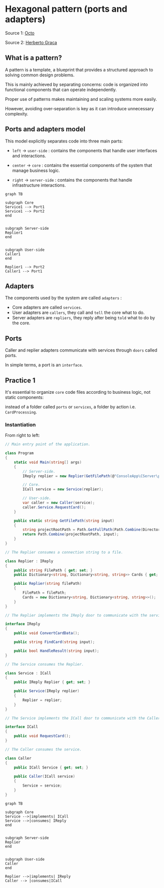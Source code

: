 ﻿# Hexagonal pattern (ports and adapters)

Source 1: [Octo](https://blog.octo.com/architecture-hexagonale-trois-principes-et-un-exemple-dimplementation)

Source 2: [Herberto Graca](https://herbertograca.com/2017/11/16/explicit-architecture-01-ddd-hexagonal-onion-clean-cqrs-how-i-put-it-all-together/)

## What is a pattern?

A pattern is a template, a blueprint that provides a structured approach to solving common design problems.

This is mainly achieved by separating concerns: code is organized into functional components that can operate independently.

Proper use of patterns makes maintaining and scaling systems more easily.

However, avoiding over-separation is key as it can introduce unnecessary complexity.

## Ports and adapters model

This model explicitly separates code into three main parts:

- `left` → `user-side` : contains the components that handle user interfaces and interactions.

- `center` → `core` : contains the essential components of the system that manage business logic.

- `right` → `server-side` : contains the components that handle infrastructure interactions.

```mermaid
graph TB

subgraph Core
Service1 --> Port1
Service1 --> Port2
end


subgraph Server-side
Replier1
end


subgraph User-side
Caller1
end

Replier1 --> Port2 
Caller1 --> Port1
```

## Adapters

The components used by the system are called `adapters` :

- Core adapters are called `services`.
- User adapters are `callers`, they call and `tell` the core what to do.
- Server adapters are `repliers`, they reply after being `told` what to do by the core.

## Ports

Caller and replier adapters communicate with services through `doors` called ports.

In simple terms, a port is an `interface`.

## Practice 1

It's essential to organize `core` code files according to business logic, not static components:

instead of a folder called `ports` or `services`, a folder by action i.e. `CardProcessing`.

### Instantiation

From right to left:

```csharp
// Main entry point of the application.

class Program
{
    static void Main(string[] args)
    {
        // Server-side.
        IReply replier = new Replier(GetFilePath(@"ConsoleApp\CServer\pokemon-50-card-library.csv"));

        // Core.
        ICall service = new Service(replier);

        // User-side.
        var caller = new Caller(service);
        caller.Service.RequestCard();
    }

    public static string GetFilePath(string input)
    {
        string projectRootPath = Path.GetFullPath(Path.Combine(Directory.GetCurrentDirectory(), @"..\..\..\.."));
        return Path.Combine(projectRootPath, input);
    }
}
```

```csharp
// The Replier consumes a connection string to a file.

class Replier : IReply
{
    public string FilePath { get; set; }
    public Dictionary<string, Dictionary<string, string>> Cards { get; set; }

    public Replier(string filePath)
    {
        FilePath = filePath;
        Cards = new Dictionary<string, Dictionary<string, string>>();
    }
}
```

```csharp
// The Replier implements the IReply door to communicate with the service.

interface IReply
{
    public void ConvertCardData();

    public string FindCard(string input);

    public bool HandleResult(string input);
}

// The Service consumes the Replier.

class Service : ICall
{
    public IReply Replier { get; set; }

    public Service(IReply replier)
    {
        Replier = replier;
    }
}

// The Service implements the ICall door to communicate with the Caller.

interface ICall
{
    public void RequestCard();
}
```

```csharp
// The Caller consumes the service.

class Caller
{
    public ICall Service { get; set; }
        
    public Caller(ICall service)
    {
        Service = service;
    }
}
```

```mermaid
graph TB

subgraph Core
Service -->|implements| ICall
Service -->|consumes| IReply
end


subgraph Server-side
Replier
end


subgraph User-side
Caller
end

Replier -->|implements| IReply 
Caller --> |consumes|ICall
```
